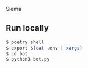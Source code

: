 Siema

## Run locally

```bash
$ poetry shell
$ export $(cat .env | xargs)
$ cd bot
$ python3 bot.py
```
